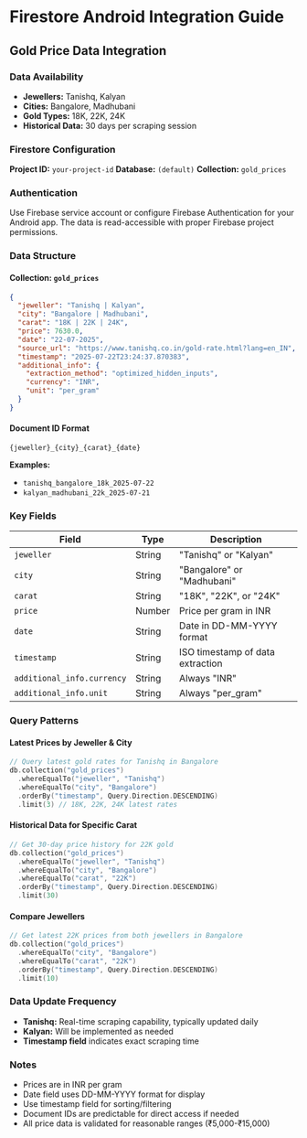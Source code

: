 # Firestore Android Integration Guide
## Gold Price Data Integration

### Data Availability
- **Jewellers:** Tanishq, Kalyan
- **Cities:** Bangalore, Madhubani
- **Gold Types:** 18K, 22K, 24K
- **Historical Data:** 30 days per scraping session

### Firestore Configuration

**Project ID:** `your-project-id`
**Database:** `(default)`
**Collection:** `gold_prices`

### Authentication
Use Firebase service account or configure Firebase Authentication for your Android app. The data is read-accessible with proper Firebase project permissions.

### Data Structure

#### Collection: `gold_prices`
```json
{
  "jeweller": "Tanishq | Kalyan",
  "city": "Bangalore | Madhubani", 
  "carat": "18K | 22K | 24K",
  "price": 7630.0,
  "date": "22-07-2025",
  "source_url": "https://www.tanishq.co.in/gold-rate.html?lang=en_IN",
  "timestamp": "2025-07-22T23:24:37.870383",
  "additional_info": {
    "extraction_method": "optimized_hidden_inputs",
    "currency": "INR",
    "unit": "per_gram"
  }
}
```

#### Document ID Format
`{jeweller}_{city}_{carat}_{date}`

**Examples:**
- `tanishq_bangalore_18k_2025-07-22`
- `kalyan_madhubani_22k_2025-07-21`

### Key Fields

| Field | Type | Description |
|-------|------|-------------|
| `jeweller` | String | "Tanishq" or "Kalyan" |
| `city` | String | "Bangalore" or "Madhubani" |
| `carat` | String | "18K", "22K", or "24K" |
| `price` | Number | Price per gram in INR |
| `date` | String | Date in DD-MM-YYYY format |
| `timestamp` | String | ISO timestamp of data extraction |
| `additional_info.currency` | String | Always "INR" |
| `additional_info.unit` | String | Always "per_gram" |

### Query Patterns

#### Latest Prices by Jeweller & City
```kotlin
// Query latest gold rates for Tanishq in Bangalore
db.collection("gold_prices")
  .whereEqualTo("jeweller", "Tanishq")
  .whereEqualTo("city", "Bangalore")
  .orderBy("timestamp", Query.Direction.DESCENDING)
  .limit(3) // 18K, 22K, 24K latest rates
```

#### Historical Data for Specific Carat
```kotlin
// Get 30-day price history for 22K gold
db.collection("gold_prices")
  .whereEqualTo("jeweller", "Tanishq")
  .whereEqualTo("city", "Bangalore")
  .whereEqualTo("carat", "22K")
  .orderBy("timestamp", Query.Direction.DESCENDING)
  .limit(30)
```

#### Compare Jewellers
```kotlin
// Get latest 22K prices from both jewellers in Bangalore
db.collection("gold_prices")
  .whereEqualTo("city", "Bangalore")
  .whereEqualTo("carat", "22K")
  .orderBy("timestamp", Query.Direction.DESCENDING)
  .limit(10)
```

### Data Update Frequency
- **Tanishq:** Real-time scraping capability, typically updated daily
- **Kalyan:** Will be implemented as needed
- **Timestamp field** indicates exact scraping time

### Notes
- Prices are in INR per gram
- Date field uses DD-MM-YYYY format for display
- Use timestamp field for sorting/filtering
- Document IDs are predictable for direct access if needed
- All price data is validated for reasonable ranges (₹5,000-₹15,000) 